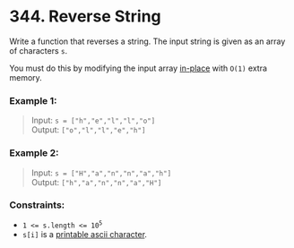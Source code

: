 # 344. Reverse String

Write a function that reverses a string. The input string is given as an array of characters `s`.

You must do this by modifying the input array [in-place](https://en.wikipedia.org/wiki/In-place_algorithm) with `O(1)` extra memory.

### Example 1:

> Input: `s = ["h","e","l","l","o"]`  
> Output: `["o","l","l","e","h"]`

### Example 2:

> Input: `s = ["H","a","n","n","a","h"]`  
> Output: `["h","a","n","n","a","H"]`
 

### Constraints:

- <code>1 <= s.length <= 10<sup>5</sup></code>
- `s[i]` is a [printable ascii character](https://en.wikipedia.org/wiki/ASCII#Printable_characters).